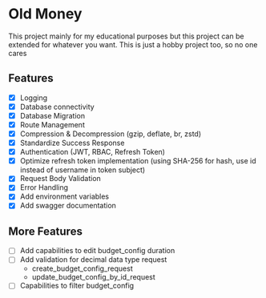 # Old Money

This project mainly for my educational purposes but this project can be extended for whatever you want. This is just a hobby project too, so no one cares

## Features
- [x] Logging
- [x] Database connectivity
- [x] Database Migration
- [x] Route Management
- [x] Compression & Decompression (gzip, deflate, br, zstd)
- [x] Standardize Success Response
- [x] Authentication (JWT, RBAC, Refresh Token)
- [x] Optimize refresh token implementation (using SHA-256 for hash, use id instead of username in token subject)
- [x] Request Body Validation
- [x] Error Handling
- [x] Add environment variables
- [x] Add swagger documentation

## More Features
- [ ] Add capabilities to edit budget_config duration
- [ ] Add validation for decimal data type request
  - create_budget_config_request
  - update_budget_config_by_id_request
- [ ] Capabilities to filter budget_config
